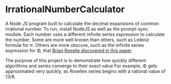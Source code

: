 # IrrationalNumberCalculator
A Node JS program built to calculate the decimal expansions of common irrational number.
To run, install NodeJS as well as the prompt-sync module.
Each number uses a different infinite series expression to calculate the number.
Some are more well known than others, such as Leibniz formula for π.
Others are more obscure, such as the infinite series expression for Φ, that [Brian Roselle discovered in this paper](https://www.researchgate.net/publication/320548874_Development_of_an_Infinite_Series_Representation_for_Phi_the_Golden_Mean_or_Golden_Ratio)

The purpose of this project is to demonstrate how quickly different algorithms and series converge to their exact value
For example, Φ gets approximated very quickly, as Roselles series begins with a rational value of 13/8.
